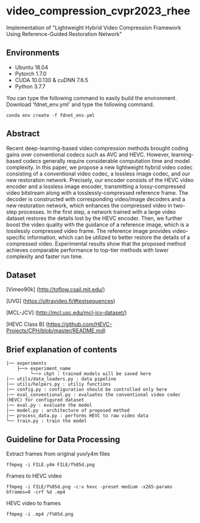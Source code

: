 # video_compression_cvpr2023_rhee

Implementation of "Lightweight Hybrid Video Compression Framework Using Reference-Guided Restoration Network"

## Environments
- Ubuntu 18.04
- Pytorch 1.7.0
- CUDA 10.0.130 & cuDNN 7.6.5
- Python 3.7.7

You can type the following command to easily build the environment.
Download 'fdnet_env.yml' and type the following command.

```
conda env create -f fdnet_env.yml
```

## Abstract

Recent deep-learning-based video compression methods brought coding gains over conventional codecs such as AVC and HEVC. However, learning-based codecs generally require considerable computation time and model complexity. In this paper, we propose a new lightweight hybrid video codec consisting of a conventional video codec, a lossless image codec, and our new restoration network. Precisely, our encoder consists of the HEVC video encoder and a lossless image encoder, transmitting a lossy-compressed video bitstream along with a losslessly-compressed reference frame. The decoder is constructed with corresponding video/image decoders and a new restoration network, which enhances the compressed video in two-step processes. In the first step, a network trained with a large video dataset restores the details lost by the HEVC encoder. Then, we further boost the video quality with the guidance of a reference image, which is a losslessly compressed video frame. The reference image provides video-specific information, which can be utilized to better restore the details of a compressed video. Experimental results show that the proposed method achieves comparable performance to top-tier methods with lower complexity and faster run time.

## Dataset

[Vimeo90k] (http://toflow.csail.mit.edu/)

[UVG] (https://ultravideo.fi/#testsequences)

[MCL-JCV] (http://mcl.usc.edu/mcl-jcv-dataset/)

[HEVC Class B] (https://github.com/HEVC-Projects/CPH/blob/master/README.md)


## Brief explanation of contents

```
|── experiments
    ├──> experiment_name 
         └──> ckpt : trained models will be saved here        
|── utils/data_loaders.py : data pipeline
|── utils/helpers.py : utiliy functions
|── config.py : configuration should be controlled only here 
|── eval_conventional.py : evaluates the conventional video codec (HEVC) for configured dataset
|── eval.py : evaluate the model
|── model.py : architecture of proposed method
|── process_data.py : performs HEVC to raw video data
└── train.py : train the model

```


## Guideline for Data Processing

Extract frames from original yuv/y4m files

```
ffmpeg -i FILE.y4m FILE/f%05d.png

```

Frames to HEVC video
```
ffmpeg -i FILE/f%05d.png -c:v hevc -preset medium -x265-params bframes=0 -crf %d .mp4

```

HEVC video to frames
```
ffmpeg -i .mp4 /f%05d.png

```
